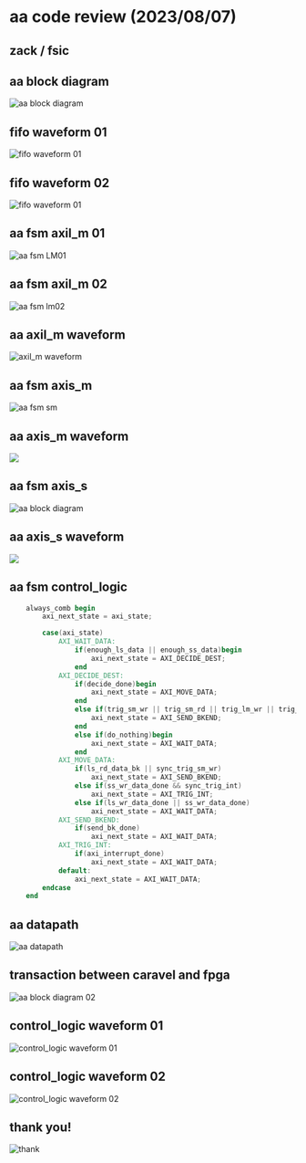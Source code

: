 
# aa code review (2023/08/07)  
## zack / fsic  
## aa block diagram  
![aa block diagram](https://raw.githubusercontent.com/linzack/fsic/main/aa_code_review/code_review_aa_block_diagram.png)

## fifo waveform 01  
![fifo waveform 01](https://raw.githubusercontent.com/linzack/fsic/main/aa_code_review/code_review_aa_wv_fifo01.png)
## fifo waveform 02  
![fifo waveform 01](https://raw.githubusercontent.com/linzack/fsic/main/aa_code_review/code_review_aa_wv_fifo02.png)
## aa fsm axil_m 01  
![aa fsm LM01](https://raw.githubusercontent.com/linzack/fsic/main/aa_code_review/code_review_aa_fsm_01_lm1.png)

## aa fsm axil_m 02  
![aa fsm lm02](https://raw.githubusercontent.com/linzack/fsic/main/aa_code_review/code_review_aa_fsm_02_lm2.png)

## aa axil_m waveform  
![axil_m waveform](https://raw.githubusercontent.com/linzack/fsic/main/aa_code_review/code_review_aa_wv_lm.png)

## aa fsm axis_m  
![aa fsm sm](https://raw.githubusercontent.com/linzack/fsic/main/aa_code_review/code_review_aa_fsm_03_sm.png)

## aa axis_m waveform  
![](https://raw.githubusercontent.com/linzack/fsic/main/aa_code_review/code_review_aa_wv_sm.png)

## aa fsm axis_s  
![aa block diagram](https://raw.githubusercontent.com/linzack/fsic/main/aa_code_review/code_review_aa_fsm_04_ss_01.png)

## aa axis_s waveform  
![](https://raw.githubusercontent.com/linzack/fsic/main/aa_code_review/code_review_aa_wv_ss.png)

## aa fsm control_logic  
```verilog
    always_comb begin
        axi_next_state = axi_state;

        case(axi_state)
            AXI_WAIT_DATA:
                if(enough_ls_data || enough_ss_data)begin
                    axi_next_state = AXI_DECIDE_DEST;
                end
            AXI_DECIDE_DEST:
                if(decide_done)begin
                    axi_next_state = AXI_MOVE_DATA;
                end
                else if(trig_sm_wr || trig_sm_rd || trig_lm_wr || trig_lm_rd)begin
                    axi_next_state = AXI_SEND_BKEND;
                end
                else if(do_nothing)begin
                    axi_next_state = AXI_WAIT_DATA;
                end
            AXI_MOVE_DATA:
                if(ls_rd_data_bk || sync_trig_sm_wr)
                    axi_next_state = AXI_SEND_BKEND;
                else if(ss_wr_data_done && sync_trig_int)
                    axi_next_state = AXI_TRIG_INT;
                else if(ls_wr_data_done || ss_wr_data_done)
                    axi_next_state = AXI_WAIT_DATA;
            AXI_SEND_BKEND:
                if(send_bk_done)
                    axi_next_state = AXI_WAIT_DATA;
            AXI_TRIG_INT:
                if(axi_interrupt_done)
                    axi_next_state = AXI_WAIT_DATA;
            default:
                axi_next_state = AXI_WAIT_DATA;
        endcase
    end
```

## aa datapath  
![aa datapath](https://raw.githubusercontent.com/linzack/fsic/main/aa_code_review/code_review_aa_datapath.png)

## transaction between caravel and fpga  
![aa block diagram 02](https://raw.githubusercontent.com/linzack/fsic/main/aa_code_review/code_review_aa_block_diagram_02.png)

## control_logic waveform 01  
![control_logic waveform 01](https://raw.githubusercontent.com/linzack/fsic/main/aa_code_review/code_review_aa_wv_cl_01.png)

## control_logic waveform 02  
![control_logic waveform 02](https://raw.githubusercontent.com/linzack/fsic/main/aa_code_review/code_review_aa_wv_cl_02.png)

## thank you!  
![thank](https://raw.githubusercontent.com/linzack/fsic/main/aa_code_review/thanks.png)